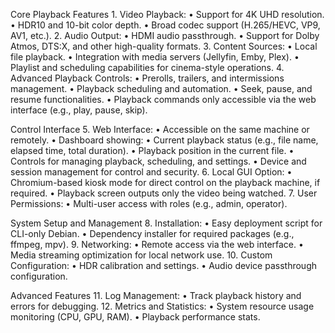 Core Playback Features
	1.	Video Playback:
	•	Support for 4K UHD resolution.
	•	HDR10 and 10-bit color depth.
	•	Broad codec support (H.265/HEVC, VP9, AV1, etc.).
	2.	Audio Output:
	•	HDMI audio passthrough.
	•	Support for Dolby Atmos, DTS:X, and other high-quality formats.
	3.	Content Sources:
	•	Local file playback.
	•	Integration with media servers (Jellyfin, Emby, Plex).
	•	Playlist and scheduling capabilities for cinema-style operations.
	4.	Advanced Playback Controls:
	•	Prerolls, trailers, and intermissions management.
	•	Playback scheduling and automation.
	•	Seek, pause, and resume functionalities.
	•	Playback commands only accessible via the web interface (e.g., play, pause, skip).

Control Interface
	5.	Web Interface:
	•	Accessible on the same machine or remotely.
	•	Dashboard showing:
	•	Current playback status (e.g., file name, elapsed time, total duration).
	•	Playback position in the current file.
	•	Controls for managing playback, scheduling, and settings.
	•	Device and session management for control and security.
	6.	Local GUI Option:
	•	Chromium-based kiosk mode for direct control on the playback machine, if required.
	•	Playback screen outputs only the video being watched.
	7.	User Permissions:
	•	Multi-user access with roles (e.g., admin, operator).

System Setup and Management
	8.	Installation:
	•	Easy deployment script for CLI-only Debian.
	•	Dependency installer for required packages (e.g., ffmpeg, mpv).
	9.	Networking:
	•	Remote access via the web interface.
	•	Media streaming optimization for local network use.
	10.	Custom Configuration:
	•	HDR calibration and settings.
	•	Audio device passthrough configuration.

Advanced Features
	11.	Log Management:
	•	Track playback history and errors for debugging.
	12.	Metrics and Statistics:
	•	System resource usage monitoring (CPU, GPU, RAM).
	•	Playback performance stats.
